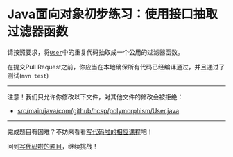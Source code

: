 # Java面向对象初步练习：使用接口抽取过滤器函数

请按照要求，将[`User`](https://github.com/hcsp/refactor-filters/blob/master/src/main/java/com/github/hcsp/polymorphism/User.java)中的重复代码抽取成一个公用的过滤器函数。

在提交Pull Request之前，你应当在本地确保所有代码已经编译通过，并且通过了测试(`mvn test`)

-----
注意！我们只允许你修改以下文件，对其他文件的修改会被拒绝：
- [src/main/java/com/github/hcsp/polymorphism/User.java](https://github.com/hcsp/refactor-filters/blob/master/src/main/java/com/github/hcsp/polymorphism/User.java)
-----


完成题目有困难？不妨来看看[写代码啦的相应课程](https://xiedaimala.com/tasks/661cd7ab-7fea-47d0-8e11-555d6fca751d)吧！

回到[写代码啦的题目](https://xiedaimala.com/tasks/661cd7ab-7fea-47d0-8e11-555d6fca751d/quizzes/6c87ef57-7f06-4af2-9112-86dd27ff099d)，继续挑战！

